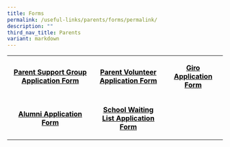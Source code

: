 ```yaml
---
title: Forms
permalink: /useful-links/parents/forms/permalink/
description: ""
third_nav_title: Parents
variant: markdown
---
```

<table width="651">
<tbody>
<tr>
<td width="280" style="text-align: center;">
<p><span style="color: #000000;"><a target="_blank" href="https://form.gov.sg/61a5753de6d4250013fdef77" style="color: #000000;"><strong>Parent Support Group Application Form</strong></a></span></p>
</td>
<td width="206" style="text-align: center;">
<p><span style="color: #000000;"><a target="_blank" href="https://form.gov.sg/64d596987c3c4600110ed7d7" style="color: #000000;"><strong>Parent Volunteer Application Form</strong></a></span></p>
</td>
<td width="156" style="text-align: center;">
<p><span style="color: #000000;"><a target="_blank" href="/files/forms/GIRO_Form" style="color: #000000;"><strong>Giro Application Form</strong></a></span></p>
</td>
</tr>
<tr>
<td width="280" style="text-align: center;">
<p><span style="color: #000000;"><a target="_blank" href="/files/Alumni_Form.pdf" style="color: #000000;"><strong>Alumni Application Form</strong></a></span></p>
</td>
<td width="206" style="text-align: center;">
<p><span style="color: #000000;"><a target="_blank" href="https://form.gov.sg/62ccd02bc4c917001335b51d" style="color: #000000;"><strong>School Waiting List Application Form</strong></a></span></p>
</td>
<td width="156" style="text-align: center;">
<p>&nbsp;</p>
</td>
</tr>
</tbody>
</table>